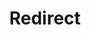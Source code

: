 ﻿---
layout: src/layouts/Redirect.astro
title: Redirect
redirect: https://octopus.com/docs/octopus-rest-api/examples/deployment-targets/change-target-machinepolicy
pubDate:  2023-01-01
navSearch: false
navSitemap: false
navMenu: false
---
